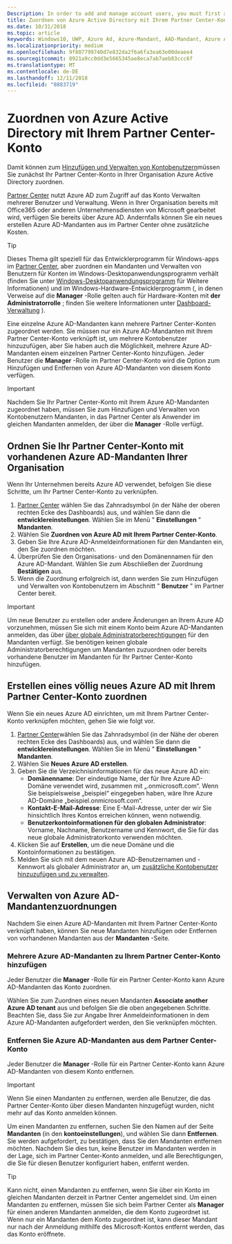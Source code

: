 ```yaml
---
Description: In order to add and manage account users, you must first associate your Partner Center account with your organization's Azure Active Directory.
title: Zuordnen von Azure Active Directory mit Ihrem Partner Center-Konto
ms.date: 10/31/2018
ms.topic: article
keywords: Windows10, UWP, Azure Ad, Azure-Mandant, AAD-Mandant, Azure AD-Mandant, Mandantenverwaltung, Mandanten
ms.localizationpriority: medium
ms.openlocfilehash: 9f807799740d7e832da2f6a6fa3ea63e00deaee4
ms.sourcegitcommit: 8921a9cc0dd3e5665345ae8eca7ab7aeb83ccc6f
ms.translationtype: MT
ms.contentlocale: de-DE
ms.lasthandoff: 12/11/2018
ms.locfileid: "8883719"
---
```

# <a name="associate-azure-active-directory-with-your-partner-center-account"></a>Zuordnen von Azure Active Directory mit Ihrem Partner Center-Konto

Damit können zum [Hinzufügen und Verwalten von Kontobenutzern](add-users-groups-and-azure-ad-applications.md)müssen Sie zunächst Ihr Partner Center-Konto in Ihrer Organisation Azure Active Directory zuordnen. 

[Partner Center](https://partner.microsoft.com/dashboard) nutzt Azure AD zum Zugriff auf das Konto Verwalten mehrerer Benutzer und Verwaltung. Wenn in Ihrer Organisation bereits mit Office365 oder anderen Unternehmensdiensten von Microsoft gearbeitet wird, verfügen Sie bereits über Azure AD. Andernfalls können Sie ein neues erstellen Azure AD-Mandanten aus im Partner Center ohne zusätzliche Kosten.

> [!TIP]
> Dieses Thema gilt speziell für das Entwicklerprogramm für Windows-apps im [Partner Center](https://partner.microsoft.com/dashboard), aber zuordnen ein Mandanten und Verwalten von Benutzern für Konten im Windows-Desktopanwendungsprogramm verhält (finden Sie unter [Windows-Desktopanwendungsprogramm](https://docs.microsoft.com/windows/desktop/appxpkg/windows-desktop-application-program#add-and-manage-account-users) für Weitere Informationen) und im Windows-Hardware-Entwicklerprogramm (, in denen Verweise auf die **Manager** -Rolle gelten auch für Hardware-Konten mit **der Administratorrolle** ; finden Sie weitere Informationen unter [Dashboard-Verwaltung](https://docs.microsoft.com/windows-hardware/drivers/dashboard/dashboard-administration) ).

Eine einzelne Azure AD-Mandanten kann mehrere Partner Center-Konten zugeordnet werden. Sie müssen nur ein Azure AD-Mandanten mit Ihrem Partner Center-Konto verknüpft ist, um mehrere Kontobenutzer hinzuzufügen, aber Sie haben auch die Möglichkeit, mehrere Azure AD-Mandanten einem einzelnen Partner Center-Konto hinzufügen. Jeder Benutzer die **Manager** -Rolle im Partner Center-Konto wird die Option zum Hinzufügen und Entfernen von Azure AD-Mandanten von diesem Konto verfügen.

> [!IMPORTANT]
> Nachdem Sie Ihr Partner Center-Konto mit Ihrem Azure AD-Mandanten zugeordnet haben, müssen Sie zum Hinzufügen und Verwalten von Kontobenutzern Mandanten, in das Partner Center als Anwender im gleichen Mandanten anmelden, der über die **Manager** -Rolle verfügt.


## <a name="associate-your-partner-center-account-with-your-organizations-existing-azure-ad-tenant"></a>Ordnen Sie Ihr Partner Center-Konto mit vorhandenen Azure AD-Mandanten Ihrer Organisation

Wenn Ihr Unternehmen bereits Azure AD verwendet, befolgen Sie diese Schritte, um Ihr Partner Center-Konto zu verknüpfen.

1.  [Partner Center](https://partner.microsoft.com/dashboard) wählen Sie das Zahnradsymbol (in der Nähe der oberen rechten Ecke des Dashboards) aus, und wählen Sie dann die **entwicklereinstellungen**. Wählen Sie im Menü " **Einstellungen** " **Mandanten**.
2.  Wählen Sie **Zuordnen von Azure AD mit Ihrem Partner Center-Konto**.
3.  Geben Sie Ihre Azure AD-Anmeldeinformationen für den Mandanten ein, den Sie zuordnen möchten.
4.  Überprüfen Sie den Organisations- und den Domänennamen für den Azure AD-Mandant. Wählen Sie zum Abschließen der Zuordnung **Bestätigen** aus.
5.  Wenn die Zuordnung erfolgreich ist, dann werden Sie zum Hinzufügen und Verwalten von Kontobenutzern im Abschnitt " **Benutzer** " im Partner Center bereit.

> [!IMPORTANT]
> Um neue Benutzer zu erstellen oder andere Änderungen an Ihrem Azure AD vorzunehmen, müssen Sie sich mit einem Konto beim Azure AD-Mandanten anmelden, das über [über globale Administratorberechtigungen](https://docs.microsoft.com/azure/active-directory/users-groups-roles/directory-assign-admin-roles) für den Mandanten verfügt. Sie benötigen keinen globale Administratorberechtigungen um Mandanten zuzuordnen oder bereits vorhandene Benutzer im Mandanten für Ihr Partner Center-Konto hinzufügen.


## <a name="create-a-brand-new-azure-ad-to-associate-with-your-partner-center-account"></a>Erstellen eines völlig neues Azure AD mit Ihrem Partner Center-Konto zuordnen

Wenn Sie ein neues Azure AD einrichten, um mit Ihrem Partner Center-Konto verknüpfen möchten, gehen Sie wie folgt vor.

1.  [Partner Center](https://partner.microsoft.com/dashboard)wählen Sie das Zahnradsymbol (in der Nähe der oberen rechten Ecke des Dashboards) aus, und wählen Sie dann die **entwicklereinstellungen**. Wählen Sie im Menü " **Einstellungen** " **Mandanten**.
2.  Wählen Sie **Neues Azure AD erstellen**.
3.  Geben Sie die Verzeichnisinformationen für das neue Azure AD ein:
    - **Domänenname**: Der eindeutige Name, der für Ihre Azure AD-Domäne verwendet wird, zusammen mit „.onmicrosoft.com“. Wenn Sie beispielsweise „beispiel“ eingegeben haben, wäre Ihre Azure AD-Domäne „beispiel.onmicrosoft.com“.
    - **Kontakt-E-Mail-Adresse**: Eine E-Mail-Adresse, unter der wir Sie hinsichtlich Ihres Kontos erreichen können, wenn notwendig.
    - **Benutzerkontoinformationen für den globalen Administrator**: Vorname, Nachname, Benutzername und Kennwort, die Sie für das neue globale Administratorkonto verwenden möchten.
4.  Klicken Sie auf **Erstellen**, um die neue Domäne und die Kontoinformationen zu bestätigen.
5.  Melden Sie sich mit dem neuen Azure AD-Benutzernamen und -Kennwort als globaler Administrator an, um [zusätzliche Kontobenutzer hinzuzufügen und zu verwalten](add-users-groups-and-azure-ad-applications.md).


## <a name="manage-azure-ad-tenant-associations"></a>Verwalten von Azure AD-Mandantenzuordnungen

Nachdem Sie einen Azure AD-Mandanten mit Ihrem Partner Center-Konto verknüpft haben, können Sie neue Mandanten hinzufügen oder Entfernen von vorhandenen Mandanten aus der **Mandanten** -Seite.


### <a name="add-multiple-azure-ad-tenants-to-your-partner-center-account"></a>Mehrere Azure AD-Mandanten zu Ihrem Partner Center-Konto hinzufügen

Jeder Benutzer die **Manager** -Rolle für ein Partner Center-Konto kann Azure AD-Mandanten das Konto zuordnen.

Wählen Sie zum Zuordnen eines neuen Mandanten **Associate another Azure AD tenant** aus und befolgen Sie die oben angegebenen Schritte. Beachten Sie, dass Sie zur Angabe Ihrer Anmeldeinformationen in dem Azure AD-Mandanten aufgefordert werden, den Sie verknüpfen möchten.


### <a name="remove-an-azure-ad-tenant-from-your-partner-center-account"></a>Entfernen Sie Azure AD-Mandanten aus dem Partner Center-Konto

Jeder Benutzer die **Manager** -Rolle für ein Partner Center-Konto kann Azure AD-Mandanten von diesem Konto entfernen.

> [!IMPORTANT]
> Wenn Sie einen Mandanten zu entfernen, werden alle Benutzer, die das Partner Center-Konto über diesen Mandanten hinzugefügt wurden, nicht mehr auf das Konto anmelden können. 

Um einen Mandanten zu entfernen, suchen Sie den Namen auf der Seite **Mandanten** (in den **kontoeinstellungen**), und wählen Sie dann **Entfernen**. Sie werden aufgefordert, zu bestätigen, dass Sie den Mandanten entfernen möchten. Nachdem Sie dies tun, keine Benutzer im Mandanten werden in der Lage, sich im Partner Center-Konto anmelden, und alle Berechtigungen, die Sie für diesen Benutzer konfiguriert haben, entfernt werden.

> [!TIP]
> Kann nicht, einen Mandanten zu entfernen, wenn Sie über ein Konto im gleichen Mandanten derzeit in Partner Center angemeldet sind. Um einen Mandanten zu entfernen, müssen Sie sich beim Partner Center als **Manager** für einen anderen Mandanten anmelden, die dem Konto zugeordnet ist. Wenn nur ein Mandanten dem Konto zugeordnet ist, kann dieser Mandant nur nach der Anmeldung mithilfe des Microsoft-Kontos entfernt werden, das das Konto eröffnete.


